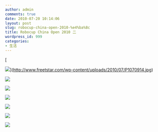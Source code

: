 ```yaml
---
author: admin
comments: true
date: 2010-07-20 10:14:06
layout: post
slug: robocup-china-open-2010-%e4%ba%8c
title: Robocup China Open 2010 二
wordpress_id: 999
categories:
- 生活
---
```


[  

![](http://www.freetstar.com/wp-content/uploads/2010/07/P1070914-1024x768.jpg)](http://www.freetstar.com/wp-content/uploads/2010/07/P1070914.jpg)




![](http://image163.poco.cn/mypoco/myphoto/20100720/09/5558833020100720094850010_640.jpg)




![](http://image163.poco.cn/mypoco/myphoto/20100720/09/5558833020100720094813092_640.jpg)




![](http://image163.poco.cn/mypoco/myphoto/20100720/09/5558833020100720094739061_640.jpg)









![](http://image163.poco.cn/mypoco/myphoto/20100720/09/5558833020100720094705018_640.jpg)




![](http://image163.poco.cn/mypoco/myphoto/20100720/09/5558833020100720094631099_640.jpg)




![](http://image163.poco.cn/mypoco/myphoto/20100720/09/5558833020100720094553075_640.jpg)



